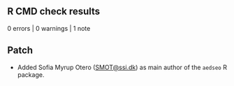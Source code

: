 ## R CMD check results

0 errors | 0 warnings | 1 note

## Patch

* Added Sofia Myrup Otero (SMOT@ssi.dk) as main author of the `aedseo` R package.